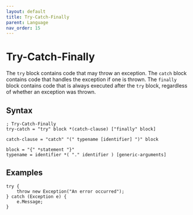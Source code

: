 ```yaml
---
layout: default
title: Try-Catch-Finally
parent: Language
nav_order: 15
---
```


# Try-Catch-Finally

The `try` block contains code that may throw an exception. The `catch` block contains code that handles the exception if one is thrown.
The `finally` block contains code that is always executed after the `try` block, regardless of whether an exception was thrown.

## Syntax

```abnf
; Try-Catch-Finally
try-catch = "try" block *(catch-clause) ["finally" block]

catch-clause = "catch" "(" typename [identifier] ")" block

block = "{" *statement "}"
typename = identifier *( "." identifier ) [generic-arguments]
```

## Examples

```xs
try {
    throw new Exception("An error occurred");
} catch (Exception e) {
    e.Message;
}
```